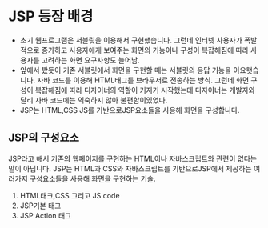 # JSP 등장 배경

- 초기 웹프로그램은 서블릿을 이용해서 구현했습니다. 그런데 인터넷 사용자가 폭발적으로 증가하고 사용자에게 보여주는 화면의 기능이나 구성이 복잡해짐에 따라 사용자를 고려하는 화면 요구사항도 늘어남.
- 앞에서 봤듯이 기존 서블릿에서 화면을 구현할 때는 서블릿의 응답 기능을 이요햇습니다. 자바 코드를 이용해 HTML태그를 브라우저로 전송하는 방식. 그런데 화면 구성이 복잡해짐에 따라 디자이너의 역할이 커지기 시작했는데 디자이너는 개발자와 달리 자바 코드에는 익숙하지 않아 불편함이있었다.
- JSP는 HTML,CSS JS를 기반으로JSP요소들을 사용해 화면을 구성합니다.


## JSP의 구성요소
JSP라고 해서 기존의 웹페이지를 구현하는 HTML이나 자바스크립트와 관련이 없다는 말이 아닙니다. JSP는 HTML과 CSS와 자바스크립트를 기반으로JSP에서 제공하는 여러가지 구성요소들을 사용해 화면을 구현하는 기술.
1. HTML태크,CSS 그리고 JS code
2. JSP기본 태그
3. JSP Action 태그
